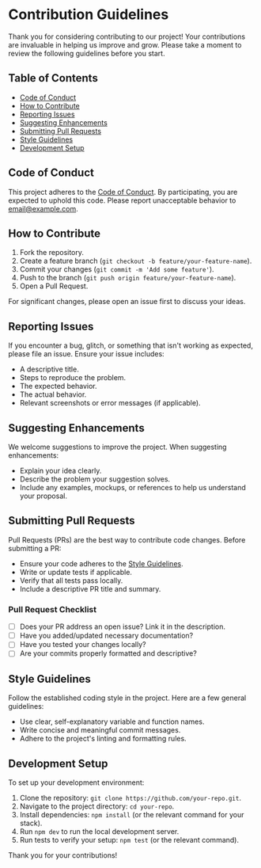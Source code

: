 # Contribution Guidelines

Thank you for considering contributing to our project! Your contributions are invaluable in helping us improve and grow. Please take a moment to review the following guidelines before you start.

## Table of Contents
- [Code of Conduct](#code-of-conduct)
- [How to Contribute](#how-to-contribute)
- [Reporting Issues](#reporting-issues)
- [Suggesting Enhancements](#suggesting-enhancements)
- [Submitting Pull Requests](#submitting-pull-requests)
- [Style Guidelines](#style-guidelines)
- [Development Setup](#development-setup)

## Code of Conduct

This project adheres to the [Code of Conduct](CODE_OF_CONDUCT.md). By participating, you are expected to uphold this code. Please report unacceptable behavior to [email@example.com](mailto:email@example.com).

## How to Contribute

1. Fork the repository.
2. Create a feature branch (`git checkout -b feature/your-feature-name`).
3. Commit your changes (`git commit -m 'Add some feature'`).
4. Push to the branch (`git push origin feature/your-feature-name`).
5. Open a Pull Request.

For significant changes, please open an issue first to discuss your ideas.

## Reporting Issues

If you encounter a bug, glitch, or something that isn't working as expected, please file an issue. Ensure your issue includes:
- A descriptive title.
- Steps to reproduce the problem.
- The expected behavior.
- The actual behavior.
- Relevant screenshots or error messages (if applicable).

## Suggesting Enhancements

We welcome suggestions to improve the project. When suggesting enhancements:
- Explain your idea clearly.
- Describe the problem your suggestion solves.
- Include any examples, mockups, or references to help us understand your proposal.

## Submitting Pull Requests

Pull Requests (PRs) are the best way to contribute code changes. Before submitting a PR:

- Ensure your code adheres to the [Style Guidelines](#style-guidelines).
- Write or update tests if applicable.
- Verify that all tests pass locally.
- Include a descriptive PR title and summary.

### Pull Request Checklist
- [ ] Does your PR address an open issue? Link it in the description.
- [ ] Have you added/updated necessary documentation?
- [ ] Have you tested your changes locally?
- [ ] Are your commits properly formatted and descriptive?

## Style Guidelines

Follow the established coding style in the project. Here are a few general guidelines:

- Use clear, self-explanatory variable and function names.
- Write concise and meaningful commit messages.
- Adhere to the project's linting and formatting rules.


## Development Setup

To set up your development environment:

1. Clone the repository: `git clone https://github.com/your-repo.git`.
2. Navigate to the project directory: `cd your-repo`.
3. Install dependencies: `npm install` (or the relevant command for your stack).
4. Run `npm dev` to run the local development server.
5. Run tests to verify your setup: `npm test` (or the relevant command).


Thank you for your contributions!
